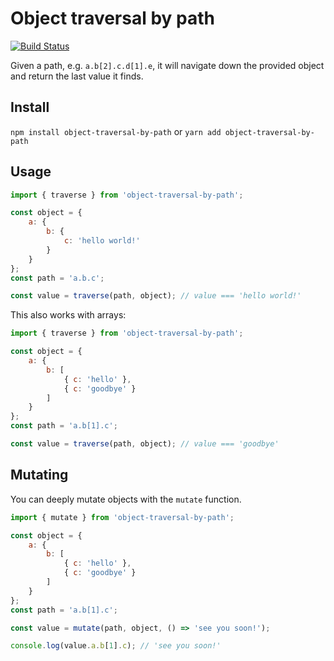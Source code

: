 # Object traversal by path
[![Build Status](https://travis-ci.org/ymhr/object-traversal-by-path.svg?branch=master)](https://travis-ci.org/ymhr/object-traversal-by-path)

Given a path, e.g. `a.b[2].c.d[1].e`, it will navigate down the provided object and return the last value it finds.

## Install
`npm install object-traversal-by-path` or
`yarn add object-traversal-by-path`

## Usage
```javascript
import { traverse } from 'object-traversal-by-path';

const object = {
    a: {
        b: {
            c: 'hello world!'
        }
    }
};
const path = 'a.b.c';

const value = traverse(path, object); // value === 'hello world!'
```

This also works with arrays:
```javascript
import { traverse } from 'object-traversal-by-path';

const object = {
    a: {
        b: [
            { c: 'hello' },
            { c: 'goodbye' }
        ]
    }
};
const path = 'a.b[1].c';

const value = traverse(path, object); // value === 'goodbye'
```

## Mutating
You can deeply mutate objects with the `mutate` function.

```javascript
import { mutate } from 'object-traversal-by-path';

const object = {
    a: {
        b: [
            { c: 'hello' },
            { c: 'goodbye' }
        ]
    }
};
const path = 'a.b[1].c';

const value = mutate(path, object, () => 'see you soon!'); 

console.log(value.a.b[1].c); // 'see you soon!'

```